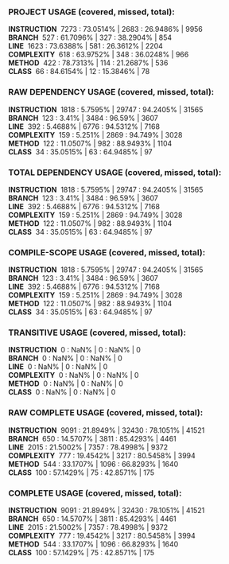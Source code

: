 ### PROJECT USAGE (covered, missed, total):  
**INSTRUCTION** &nbsp;7273 : 73.0514% | 2683 : 26.9486% | 9956  
**BRANCH** &nbsp;527 : 61.7096% | 327 : 38.2904% | 854  
**LINE** &nbsp;1623 : 73.6388% | 581 : 26.3612% | 2204  
**COMPLEXITY** &nbsp;618 : 63.9752% | 348 : 36.0248% | 966  
**METHOD** &nbsp;422 : 78.7313% | 114 : 21.2687% | 536  
**CLASS** &nbsp;66 : 84.6154% | 12 : 15.3846% | 78  
  
### RAW DEPENDENCY USAGE (covered, missed, total):  
**INSTRUCTION** &nbsp;1818 : 5.7595% | 29747 : 94.2405% | 31565  
**BRANCH** &nbsp;123 : 3.41% | 3484 : 96.59% | 3607  
**LINE** &nbsp;392 : 5.4688% | 6776 : 94.5312% | 7168  
**COMPLEXITY** &nbsp;159 : 5.251% | 2869 : 94.749% | 3028  
**METHOD** &nbsp;122 : 11.0507% | 982 : 88.9493% | 1104  
**CLASS** &nbsp;34 : 35.0515% | 63 : 64.9485% | 97  
  
### TOTAL DEPENDENCY USAGE (covered, missed, total):  
**INSTRUCTION** &nbsp;1818 : 5.7595% | 29747 : 94.2405% | 31565  
**BRANCH** &nbsp;123 : 3.41% | 3484 : 96.59% | 3607  
**LINE** &nbsp;392 : 5.4688% | 6776 : 94.5312% | 7168  
**COMPLEXITY** &nbsp;159 : 5.251% | 2869 : 94.749% | 3028  
**METHOD** &nbsp;122 : 11.0507% | 982 : 88.9493% | 1104  
**CLASS** &nbsp;34 : 35.0515% | 63 : 64.9485% | 97  
  
### COMPILE-SCOPE USAGE (covered, missed, total):  
**INSTRUCTION** &nbsp;1818 : 5.7595% | 29747 : 94.2405% | 31565  
**BRANCH** &nbsp;123 : 3.41% | 3484 : 96.59% | 3607  
**LINE** &nbsp;392 : 5.4688% | 6776 : 94.5312% | 7168  
**COMPLEXITY** &nbsp;159 : 5.251% | 2869 : 94.749% | 3028  
**METHOD** &nbsp;122 : 11.0507% | 982 : 88.9493% | 1104  
**CLASS** &nbsp;34 : 35.0515% | 63 : 64.9485% | 97  
  
### TRANSITIVE USAGE (covered, missed, total):  
**INSTRUCTION** &nbsp;0 : NaN% | 0 : NaN% | 0  
**BRANCH** &nbsp;0 : NaN% | 0 : NaN% | 0  
**LINE** &nbsp;0 : NaN% | 0 : NaN% | 0  
**COMPLEXITY** &nbsp;0 : NaN% | 0 : NaN% | 0  
**METHOD** &nbsp;0 : NaN% | 0 : NaN% | 0  
**CLASS** &nbsp;0 : NaN% | 0 : NaN% | 0  
  
### RAW COMPLETE USAGE (covered, missed, total):  
**INSTRUCTION** &nbsp;9091 : 21.8949% | 32430 : 78.1051% | 41521  
**BRANCH** &nbsp;650 : 14.5707% | 3811 : 85.4293% | 4461  
**LINE** &nbsp;2015 : 21.5002% | 7357 : 78.4998% | 9372  
**COMPLEXITY** &nbsp;777 : 19.4542% | 3217 : 80.5458% | 3994  
**METHOD** &nbsp;544 : 33.1707% | 1096 : 66.8293% | 1640  
**CLASS** &nbsp;100 : 57.1429% | 75 : 42.8571% | 175  
  
### COMPLETE USAGE (covered, missed, total):  
**INSTRUCTION** &nbsp;9091 : 21.8949% | 32430 : 78.1051% | 41521  
**BRANCH** &nbsp;650 : 14.5707% | 3811 : 85.4293% | 4461  
**LINE** &nbsp;2015 : 21.5002% | 7357 : 78.4998% | 9372  
**COMPLEXITY** &nbsp;777 : 19.4542% | 3217 : 80.5458% | 3994  
**METHOD** &nbsp;544 : 33.1707% | 1096 : 66.8293% | 1640  
**CLASS** &nbsp;100 : 57.1429% | 75 : 42.8571% | 175  
